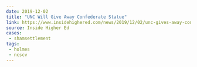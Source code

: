 ```yaml
---
date: 2019-12-02
title: "UNC Will Give Away Confederate Statue"
link: https://www.insidehighered.com/news/2019/12/02/unc-gives-away-confederate-statue
source: Inside Higher Ed
cases:
 - shamsettlement
tags:
 - holmes
 - ncscv
---
```

